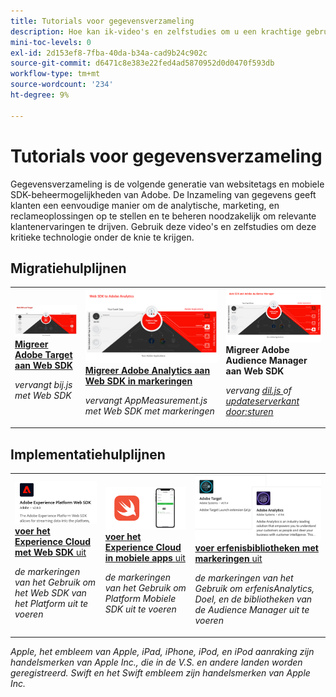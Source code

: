 ```yaml
---
title: Tutorials voor gegevensverzameling
description: Hoe kan ik-video's en zelfstudies om u een krachtige gebruiker te maken van Gegevensverzameling
mini-toc-levels: 0
exl-id: 2d153ef8-7fba-40da-b34a-cad9b24c902c
source-git-commit: d6471c8e383e22fed4ad5870952d0d0470f593db
workflow-type: tm+mt
source-wordcount: '234'
ht-degree: 9%

---
```


# Tutorials voor gegevensverzameling

Gegevensverzameling is de volgende generatie van websitetags en mobiele SDK-beheermogelijkheden van Adobe. De Inzameling van gegevens geeft klanten een eenvoudige manier om de analytische, marketing, en reclameoplossingen op te stellen en te beheren noodzakelijk om relevante klantenervaringen te drijven. Gebruik deze video&#39;s en zelfstudies om deze kritieke technologie onder de knie te krijgen.

<div id="recs-overview-body-1"></div>
<div id="recs-overview-body-2"></div>
<div id="recs-overview-body-3"></div>
<div id="recs-overview-body-4"></div>
<div id="recs-overview-body-5"></div>
<div id="recs-overview-body-6"></div>

<div id="staff-picks-section">

## Migratiehulplijnen

<table>
<tr>
  <td>
    <a href="https://experienceleague.adobe.com/docs/platform-learn/migrate-target-to-websdk/introduction.html" target="_blank">
      <img alt="Doel migreren naar Web SDK" src="assets/thumb_targetWebSdk.jpg" />
    </a>
    <div>
      <a href="https://experienceleague.adobe.com/docs/platform-learn/migrate-target-to-websdk/introduction.html" target="_blank">
    <strong> Migreer Adobe Target aan Web SDK </strong>
    </a>
    </div>
    <p>
    <em> vervangt bij.js met Web SDK </em>
    <p>
  </td>
  <td>
    <a href="https://experienceleague.adobe.com/en/docs/platform-learn/migrate-analytics-to-websdk/migration-to-websdk-overview" target="_blank">
      <img alt="Adobe Experience Cloud implementeren met Web SDK" src="assets/thumb_analyticsWebSdk.png" />
    </a>
    <div>
      <a href="https://experienceleague.adobe.com/en/docs/platform-learn/migrate-analytics-to-websdk/migration-to-websdk-overview" target="_blank">
    <strong> Migreer Adobe Analytics aan Web SDK in markeringen </strong>
    </a>
    </div>
    <p>
    <em> vervangt AppMeasurement.js met Web SDK met markeringen </em>
    <p>
  </td>
  <td>
      <img alt="Doel migreren naar Web SDK" src="assets/thumb_aamWebSdk.png" />
    </a>
    <div>
      <strong> Migreer Adobe Audience Manager aan Web SDK </strong>
    </div>
    <p>
    <em> vervang <a href="https://experienceleague.adobe.com/nl/docs/audience-manager/user-guide/migrate-to-web-sdk/dil-extension-to-web-sdk" target="_blank"> dil.js </a> of <a href="https://experienceleague.adobe.com/nl/docs/audience-manager/user-guide/migrate-to-web-sdk/appmeasurement-to-web-sdk" target="_blank"> updateserverkant door:sturen </a> </em>
    <p>
  </td>
</tr>
</table>

## Implementatiehulplijnen

<table>
<tr>
  <td>
    <a href="https://experienceleague.adobe.com/docs/platform-learn/implement-web-sdk/overview.html" target="_blank">
      <img alt="Adobe Experience Cloud implementeren met Web SDK" src="assets/thumb_websdk.png" />
    </a>
    <div>
      <a href="https://experienceleague.adobe.com/docs/platform-learn/implement-web-sdk/overview.html" target="_blank">
    <strong> voer het Experience Cloud met Web SDK </strong> uit
    </a>
    </div>
    <p>
    <em> de markeringen van het Gebruik om het Web SDK van het Platform uit te voeren </em>
    <p>
  </td>
  <td>
    <a href="https://experienceleague.adobe.com/docs/platform-learn/implement-mobile-sdk/overview.html" target="_blank">
      <img alt="Implementeren in mobiele apps" src="assets/thumb_swift.png" />
    </a>
    <div>
      <a href="https://experienceleague.adobe.com/docs/platform-learn/implement-mobile-sdk/overview.html" target="_blank">
    <strong> voer het Experience Cloud in mobiele apps </strong> uit
    </a>
    </div>
    <p>
    <em> de markeringen van het Gebruik om Platform Mobiele SDK uit te voeren </em>
    <p>
  </td>
  <td>
    <a href="https://experienceleague.adobe.com/docs/platform-learn/migrate-target-to-websdk/introduction.html" target="_blank">
      <img alt="Doel migreren naar Web SDK" src="assets/thumb_legacy.png" />
    </a>
    <div>
      <a href="https://experienceleague.adobe.com/docs/platform-learn/migrate-target-to-websdk/introduction.html" target="_blank">
    <strong> voer erfenisbibliotheken met markeringen </strong> uit
    </a>
    </div>
    <p>
    <em> de markeringen van het Gebruik om erfenisAnalytics, Doel, en de bibliotheken van de Audience Manager uit te voeren </em>
    <p>
  </td>
</tr>
</table>

</div>

*Apple, het embleem van Apple, iPad, iPhone, iPod, en iPod aanraking zijn handelsmerken van Apple Inc., die in de V.S. en andere landen worden geregistreerd. Swift en het Swift embleem zijn handelsmerken van Apple Inc.*
